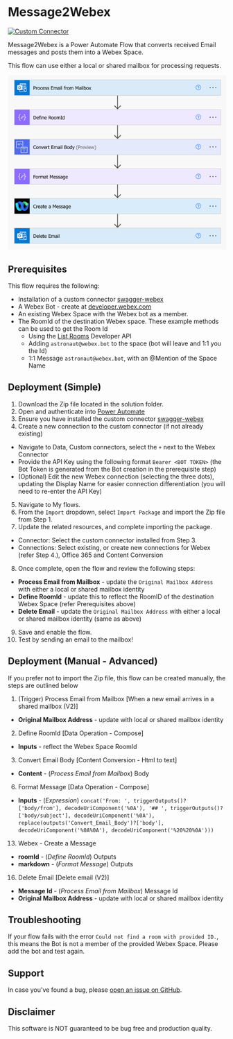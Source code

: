 # Message2Webex

[![Custom Connector](https://img.shields.io/badge/Custom%20Connector-Yes-red.svg?style=for-the-badge&logo=powerautomate)](https://github.com/jeremywillans/swagger-webex)

Message2Webex is a Power Automate Flow that converts received Email messages and posts them into a Webex Space.

This flow can use either a local or shared mailbox for processing requests.

![flow.png](flow.png)

## Prerequisites

This flow requires the following:
- Installation of a custom connector [swagger-webex](https://github.com/jeremywillans/swagger-webex)
- A Webex Bot - create at [developer.webex.com](https://developer.webex.com/my-apps/new/bot) 
- An existing Webex Space with the Webex bot as a member.
- The RoomId of the destination Webex space. These example methods can be used to get the Room Id
  - Using the [List Rooms](https://developer.webex.com/docs/api/v1/rooms/list-rooms) Developer API
  - Adding `astronaut@webex.bot` to the space (bot will leave and 1:1 you the Id)
  - 1:1 Message `astronaut@webex.bot`, with an @Mention of the Space Name

## Deployment (Simple)

1. Download the Zip file located in the solution folder.
2. Open and authenticate into [Power Automate](https://make.powerautomate.com)
3. Ensure you have installed the custom connector [swagger-webex](https://github.com/jeremywillans/swagger-webex)
4. Create a new connection to the custom connector (if not already existing)
 - Navigate to Data, Custom connectors, select the `+` next to the Webex Connector
 - Provide the API Key using the following format `Bearer <BOT TOKEN>` (the Bot Token is generated from the Bot creation in the prerequisite step)
 - (Optional) Edit the new Webex connection (selecting the three dots), updating the Display Name for easier connection differentiation (you will need to re-enter the API Key)
5. Navigate to My flows.
6. From the `Import` dropdown, select `Import Package` and import the Zip file from Step 1.
7. Update the related resources, and complete importing the package.
 - Connector: Select the custom connector installed from Step 3.
 - Connections: Select existing, or create new connections for Webex (refer Step 4.), Office 365 and Content Conversion
8. Once complete, open the flow and review the following steps:
 - **Process Email from Mailbox** - update the `Original Mailbox Address` with either a local or shared mailbox identity
 - **Define RoomId** - update this to reflect the RoomID of the destination Webex Space (refer Prerequisites above)
 - **Delete Email** - update the `Original Mailbox Address` with either a local or shared mailbox identity (same as above)
9. Save and enable the flow.
10. Test by sending an email to the mailbox!

## Deployment (Manual - Advanced)

If you prefer not to import the Zip file, this flow can be created manually, the steps are outlined below

1. (Trigger) Process Email from Mailbox [When a new email arrives in a shared mailbox (V2)]
  - **Original Mailbox Address** - update with local or shared mailbox identity
2. Define RoomId [Data Operation - Compose]
  - **Inputs** - reflect the Webex Space RoomId
3. Convert Email Body [Content Conversion - Html to text]
  - **Content** - (*Process Email from Mailbox*) Body
6. Format Message [Data Operation - Compose]
  - **Inputs** - (*Expression*) `concat('From: ', triggerOutputs()?['body/from'], decodeUriComponent('%0A'), '## ', triggerOutputs()?['body/subject'], decodeUriComponent('%0A'), replace(outputs('Convert_Email_Body')?['body'], decodeUriComponent('%0A%0A'), decodeUriComponent('%20%20%0A')))`
13. Webex - Create a Message
  - **roomId** - (*Define RoomId*) Outputs
  - **markdown** - (*Format Message*) Outputs
16. Delete Email [Delete email (V2)]
  - **Message Id** - (*Process Email from Mailbox*) Message Id
  - **Original Mailbox Address** - update with local or shared mailbox identity

## Troubleshooting

If your flow fails with the error `Could not find a room with provided ID.`, this means the Bot is not a member of the provided Webex Space. Please add the bot and test again.

## Support

In case you've found a bug, please [open an issue on GitHub](../../../issues).

## Disclaimer

This software is NOT guaranteed to be bug free and production quality.
